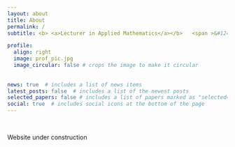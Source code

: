 ```yaml
---
layout: about
title: About
permalink: /
subtitle: <b> <a>Lecturer in Applied Mathematics</a></b>   <span >&#124;</span>  <b><a>PhD</a></b>

profile:
  align: right
  image: prof_pic.jpg
  image_circular: false # crops the image to make it circular
  
    
news: true  # includes a list of news items
latest_posts: false  # includes a list of the newest posts
selected_papers: false # includes a list of papers marked as "selected={true}"
social: true  # includes social icons at the bottom of the page
---
```


&nbsp;

Website under construction


